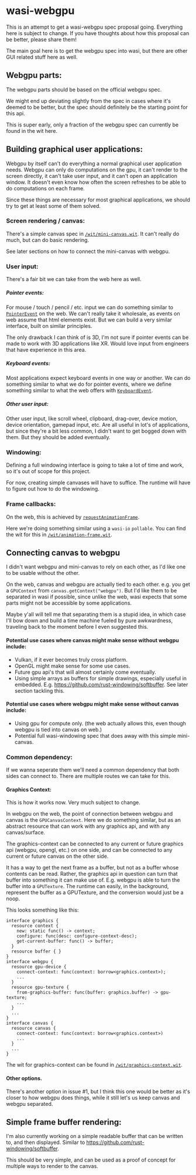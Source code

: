 # wasi-webgpu
This is an attempt to get a wasi-webgpu spec proposal going. Everything here is subject to change. If you have thoughts about how this proposal can be better, please share them!

The main goal here is to get the webgpu spec into wasi, but there are other GUI related stuff here as well. 

## Webgpu parts:

The webgpu parts should be based on the official webgpu spec.

We might end up deviating slightly from the spec in cases where it's deemed to be better, but the spec should definitely be the starting point for this api.

This is super early, only a fraction of the webgpu spec can currently be found in the wit here.

## Building graphical user applications:

Webgpu by itself can't do everything a normal graphical user application needs. Webgpu can only do computations on the gpu, it can't render to the screen directly, it can't take user input, and it can't open an application window. It doesn't even know how often the screen refreshes to be able to do computations on each frame.

Since these things are necessary for most graphical applications, we should try to get at least some of them solved.

### Screen rendering / canvas:

There's a simple canvas spec in [`/wit/mini-canvas.wit`](/wit/mini-canvas.wit). It can't really do much, but can do basic rendering.

See later sections on how to connect the mini-canvas with webgpu.

### User input:

There's a fair bit we can take from the web here as well.

##### Pointer events:

For mouse / touch / pencil / etc. input we can do something similar to [`PointerEvent`](https://developer.mozilla.org/en-US/docs/Web/API/PointerEvent) on the web. We can't really take it wholesale, as events on web assume that html elements exist. But we can build a very similar interface, built on similar principles.

The only drawback I can think of is 3D, I'm not sure if pointer events can be made to work with 3D applications like XR. Would love input from engineers that have experience in this area.

##### Keyboard events:

Most applications expect keyboard events in one way or another. We can do something similar to what we do for pointer events, where we define something similar to what the web offers with [`KeyboardEvent`](https://developer.mozilla.org/en-US/docs/Web/API/KeyboardEvent).

##### Other user input:

Other user input, like scroll wheel, clipboard, drag-over, device motion, device orientation, gamepad input, etc. Are all useful in lot's of applications, but since they're a bit less common, I didn't want to get bogged down with them. But they should be added eventually.

### Windowing:

Defining a full windowing interface is going to take a lot of time and work, so it's out of scope for this project.

For now, creating simple canvases will have to suffice. The runtime will have to figure out how to do the windowing.

### Frame callbacks:
On the web, this is achieved by [`requestAnimationFrame`](https://developer.mozilla.org/en-US/docs/Web/API/window/requestAnimationFrame). 

Here we're doing something similar using a `wasi-io` `pollable`. You can find the wit for this in [`/wit/animation-frame.wit`](/wit/animation-frame.wit).


## Connecting canvas to webgpu

I didn't want webgpu and mini-canvas to rely on each other, as I'd like one to be usable without the other.

On the web, canvas and webgpu are actually tied to each other. e.g. you get a `GPUContext` from `canvas.getContext("webgpu")`. But I'd like them to be separated in wasi if possible, since unlike the web, wasi expects that some parts might not be accessible by some applications.

Maybe y'all will tell me that separating them is a stupid idea, in which case I'll bow down and build a time machine fueled by pure awkwardness, traveling back to the moment before I even suggested this.

#### Potential use cases where canvas might make sense without webgpu include:
- Vulkan, if it ever becomes truly cross platform.
- OpenGL might make sense for some use cases.
- Future gpu api's that will almost certainly come eventually.
- Using simple arrays as buffers for simple drawings, especially useful in embedded. E.g. https://github.com/rust-windowing/softbuffer. See later section tackling this.

#### Potential use cases where webgpu might make sense without canvas include:
- Using gpu for compute only. (the web actually allows this, even though webgpu is tied into canvas on web.)
- Potential full wasi-windowing spec that does away with this simple mini-canvas.

### Common dependency:
If we wanna seperate them we'll need a common dependency that both sides can connect to. There are multiple routes we can take for this.

#### Graphics Context:
This is how it works now. Very much subject to change.

In webgpu on the web, the point of connection between webgpu and canvas is the `GPUCanvasContext`. Here we do something similar, but as an abstract resource that can work with any graphics api, and with any canvas/surface.

The graphics-context can be connected to any current or future graphics api (webgpu, opengl, etc.) on one side, and can be connected to any current or future canvas on the other side.

It has a way to get the next frame as a buffer, but not as a buffer whose contents can be read. Rather, the graphics api in question can turn that buffer into something it can make use of. E.g. webgpu is able to turn the buffer into a `GPUTexture`. The runtime can easily, in the background, represent the buffer as a GPUTexture, and the conversion would just be a noop.

This looks something like this:

```wit
interface graphics {
  resource context {
    new: static func() -> context;
    configure: func(desc: configure-context-desc);
    get-current-buffer: func() -> buffer;
  }
  resource buffer { }
}
interface webgpu {
  resource gpu-device {
    connect-context: func(context: borrow<graphics.context>);
    ...
  }
  resource gpu-texture {
    from-graphics-buffer: func(buffer: graphics.buffer) -> gpu-texture;
    ...
  }
  ...
}
interface canvas {
  resource canvas {
    connect-context: func(context: borrow<graphics.context>)
    ...
  }
  ...
}
```

The wit for graphics-context can be found in [`/wit/graphics-context.wit`](/wit/graphics-context.wit).

#### Other options.
There's another option in issue #1, but I think this one would be better as it's closer to how webgpu does things, while it still let's us keep canvas and webgpu separated.

## Simple frame buffer rendering:

I'm also currently working on a simple readable buffer that can be written to, and then displayed. Similar to https://github.com/rust-windowing/softbuffer.

This should be very simple, and can be used as a proof of concept for multiple ways to render to the canvas.
